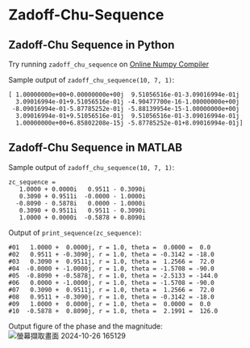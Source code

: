 # Zadoff-Chu-Sequence

## Zadoff-Chu Sequence in Python
Try running ```zadoff_chu_sequence``` on [Online Numpy Compiler](https://python-fiddle.com/saved/ZtvWxOiEDkqHYK0I6dSO?run=true)

Sample output of ```zadoff_chu_sequence(10, 7, 1)```:
```
[ 1.00000000e+00+0.00000000e+00j  9.51056516e-01-3.09016994e-01j
  3.09016994e-01+9.51056516e-01j -4.90477700e-16-1.00000000e+00j
 -8.09016994e-01-5.87785252e-01j -5.88139954e-15-1.00000000e+00j
  3.09016994e-01+9.51056516e-01j  9.51056516e-01-3.09016994e-01j
  1.00000000e+00+6.85802208e-15j -5.87785252e-01+8.09016994e-01j]
```


## Zadoff-Chu Sequence in MATLAB
Sample output of ```zadoff_chu_sequence(10, 7, 1)```:
```
zc_sequence =
   1.0000 + 0.0000i   0.9511 - 0.3090i
   0.3090 + 0.9511i  -0.0000 - 1.0000i
  -0.8090 - 0.5878i   0.0000 - 1.0000i
   0.3090 + 0.9511i   0.9511 - 0.3090i
   1.0000 + 0.0000i  -0.5878 + 0.8090i
```

Output of ```print_sequence(zc_sequence)```:
```
#01   1.0000 +  0.0000j, r = 1.0, theta =  0.0000 =  0.0
#02   0.9511 + -0.3090j, r = 1.0, theta = -0.3142 = -18.0
#03   0.3090 +  0.9511j, r = 1.0, theta =  1.2566 =  72.0
#04  -0.0000 + -1.0000j, r = 1.0, theta = -1.5708 = -90.0
#05  -0.8090 + -0.5878j, r = 1.0, theta = -2.5133 = -144.0
#06   0.0000 + -1.0000j, r = 1.0, theta = -1.5708 = -90.0
#07   0.3090 +  0.9511j, r = 1.0, theta =  1.2566 =  72.0
#08   0.9511 + -0.3090j, r = 1.0, theta = -0.3142 = -18.0
#09   1.0000 +  0.0000j, r = 1.0, theta =  0.0000 =  0.0
#10  -0.5878 +  0.8090j, r = 1.0, theta =  2.1991 =  126.0
```

Output figure of the phase and the magnitude: \
![螢幕擷取畫面 2024-10-26 165129](https://github.com/user-attachments/assets/93d7bbe8-3521-4ef7-be55-fa4de9b96a2f)


